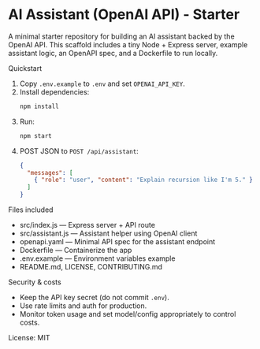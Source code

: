 # AI Assistant (OpenAI API) - Starter

A minimal starter repository for building an AI assistant backed by the OpenAI API. This scaffold includes a tiny Node + Express server, example assistant logic, an OpenAPI spec, and a Dockerfile to run locally.

Quickstart
1. Copy `.env.example` to `.env` and set `OPENAI_API_KEY`.
2. Install dependencies:
   ```bash
   npm install
   ```
3. Run:
   ```bash
   npm start
   ```
4. POST JSON to `POST /api/assistant`:
   ```json
   {
     "messages": [
       { "role": "user", "content": "Explain recursion like I'm 5." }
     ]
   }
   ```

Files included
- src/index.js — Express server + API route
- src/assistant.js — Assistant helper using OpenAI client
- openapi.yaml — Minimal API spec for the assistant endpoint
- Dockerfile — Containerize the app
- .env.example — Environment variables example
- README.md, LICENSE, CONTRIBUTING.md

Security & costs
- Keep the API key secret (do not commit `.env`).
- Use rate limits and auth for production.
- Monitor token usage and set model/config appropriately to control costs.

License: MIT
